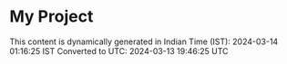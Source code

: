 # My Project

This content is dynamically generated in Indian Time (IST): 2024-03-14 01:16:25 IST
Converted to UTC: 2024-03-13 19:46:25 UTC
